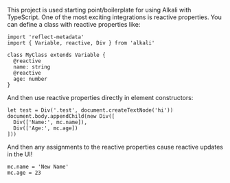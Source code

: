 This project is used starting point/boilerplate for using Alkali with TypeScript. One of the most exciting integrations is reactive properties. You can define a class with reactive properties like:

```
import 'reflect-metadata'
import { Variable, reactive, Div } from 'alkali'

class MyClass extends Variable {
  @reactive
  name: string
  @reactive
  age: number
}
```
And then use reactive properties directly in element constructors:
```
let test = Div('.test', document.createTextNode('hi'))
document.body.appendChild(new Div([
  Div(['Name:', mc.name]),
  Div(['Age:', mc.age])
]))
```
And then any assignments to the reactive properties cause reactive updates in the UI!
```
mc.name = 'New Name'
mc.age = 23
```